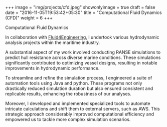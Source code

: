 +++
image = "img/projects/cfd.jpeg"
showonlyimage = true
draft = false
date = "2016-11-05T19:53:42+05:30"
title = "Computational Fluid Dynamics (CFD)"
weight = 6
+++

Computational Fluid Dynamics
<!--more-->
In collaboration with [Fluid4Engineering](http://www.fluid4engineering.com/), I undertook various hydrodynamic analysis projects within the maritime industry.

A substantial aspect of my work involved conducting RANSE simulations to predict hull resistance across diverse marine conditions. These simulations significantly contributed to optimizing vessel designs, resulting in notable improvements in hydrodynamic performance.

To streamline and refine the simulation process, I engineered a suite of automation tools using Java and python. These programs not only drastically reduced simulation duration but also ensured consistent and replicable results, enhancing the robustness of our analyses.

Moreover, I developed and implemented specialized tools to automate intricate calculations and shift them to external servers, such as AWS. This strategic approach considerably improved computational efficiency and empowered us to tackle more complex simulation scenarios.
